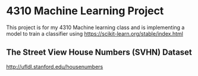 # 4310 Machine Learning Project

This project is for my 4310 Machine learning class and is implementing a model to train a classifier using https://scikit-learn.org/stable/index.html


## The Street View House Numbers (SVHN) Dataset
http://ufldl.stanford.edu/housenumbers

